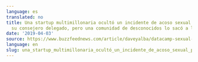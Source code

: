 ```yaml
---
language: es
translated: no
title: Una startup multimillonaria ocultó un incidente de acoso sexual por parte de
  su consejero delegado, pero una comunidad de desconocidos lo sacó a la luz
date: '2019-04-03'
source: https://www.buzzfeednews.com/article/daveyalba/datacamp-sexual-harassment-metoo-tech-startup
language: en
slug: una_startup_multimillonaria_ocultó_un_incidente_de_acoso_sexual_por_parte_de_su_consejero_delegado_pero_una_comunidad_de_desconocidos_lo_sacó_a_la_luz
---
```




